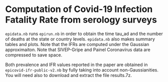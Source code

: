 # Computation of Covid-19 Infection Fatality Rate from serology surveys

`epidata.nb` runs `epirun.nb` in order to obtain the time tau_ad and the number of deaths at the state or country levels. `epidata.nb` also makes summary tables and plots. Note that the IFRs are computed under the Gaussian approximaiton. Note that SIVEP-Gripe and Painel Coronavírus data are compressed to save space.

Both prevalence and IFR values reported in the paper are obtained in `epicovid-ifr-public-v2.nb` by fully taking into account non-Gaussianities. You will need also to download and extract the file results.7z.
